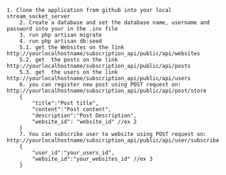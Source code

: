     1. Clone the application from github into your local stream_socket_server  
        2. Create a database and set the database name, username and password into your in the .inv file 
        3. run php artisan migrate 
        4. run php artisan db:seed 
        5.1. get the Websites on the link http://yourlocalhostname/subscription_api/public/api/websites 
        5.2. get  the posts on the link http://yourlocalhostname/subscription_api/public/api/posts  
        5.3. get  the users on the link http://yourlocalhostname/subscription_api/public/api/users 
        6. you can register new post using POST request on:  http://yourlocalhostname/subscription_api/public/api/post/store  
        {
            "title":"Post title",
            "content":"Post content",
            "description":"Post Description", 
            "website_id": "website_id" //ex 2 
        }
        7. You can subscribe user to website using POST request on:  http://yourlocalhostname/subscription_api/public/api/user/subscribe 
        {
            "user_id":"your_users_id", 
            "website_id":"your_websites_id" //ex 3
        }